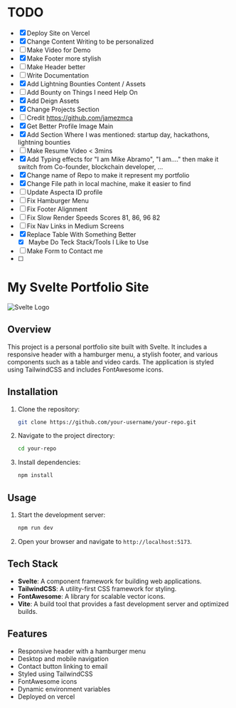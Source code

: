 # TODO

- [x] Deploy Site on Vercel
- [x] Change Content Writing to be personalized
- [ ] Make Video for Demo
- [x] Make Footer more stylish
- [ ] Make Header better
- [ ] Write Documentation
- [x] Add Lightning Bounties Content / Assets
- [ ] Add Bounty on Things I need Help On
- [x] Add Deign Assets
- [x] Change Projects Section
- [ ] Credit https://github.com/jamezmca
- [x] Get Better Profile Image Main
- [x] Add Section Where I was mentioned: startup day, hackathons, lightning bounties
- [ ] Make Resume Video < 3mins
- [x] Add Typing effects for "I am Mike Abramo", "I am...." then make it switch from Co-founder, blockchain developer, ...
- [x] Change name of Repo to make it represent my portfolio
- [x] Change File path in local machine, make it easier to find
- [ ] Update Aspecta ID profile
- [ ] Fix Hamburger Menu
- [ ] Fix Footer Alignment
- [ ] Fix Slow Render Speeds Scores 81, 86, 96 82
- [ ] Fix Nav Links in Medium Screens
- [x] Replace Table With Something Better
  - [x] Maybe Do Teck Stack/Tools I Like to Use
- [ ] Make Form to Contact me
- [ ]

# My Svelte Portfolio Site

![Svelte Logo](https://upload.wikimedia.org/wikipedia/commons/1/1b/Svelte_Logo.svg)

## Overview

This project is a personal portfolio site built with Svelte. It includes a responsive header with a hamburger menu, a stylish footer, and various components such as a table and video cards. The application is styled using TailwindCSS and includes FontAwesome icons.

## Installation

1. Clone the repository:

   ```sh
   git clone https://github.com/your-username/your-repo.git
   ```

2. Navigate to the project directory:

   ```sh
   cd your-repo
   ```

3. Install dependencies:

   ```sh
   npm install
   ```

## Usage

1. Start the development server:

   ```sh
   npm run dev
   ```

2. Open your browser and navigate to `http://localhost:5173`.

## Tech Stack

- **Svelte**: A component framework for building web applications.
- **TailwindCSS**: A utility-first CSS framework for styling.
- **FontAwesome**: A library for scalable vector icons.
- **Vite**: A build tool that provides a fast development server and optimized builds.

## Features

- Responsive header with a hamburger menu
- Desktop and mobile navigation
- Contact button linking to email
- Styled using TailwindCSS
- FontAwesome icons
- Dynamic environment variables
- Deployed on vercel

